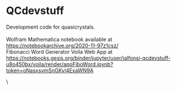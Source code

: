 # QCdevstuff
Development code for quasicrystals.\
\
Wolfram Mathematica notebook available at \
https://notebookarchive.org/2020-11-97z1csz/
\
Fibonacci Word Generator Voila Web App at \
https://notebooks.gesis.org/binder/jupyter/user/jalfonsi-qcdevstuff-u8o450bx/voila/render/appFiboWord.ipynb?token=oNasxsvmSnGKyl4ExaWN9A

\ 
